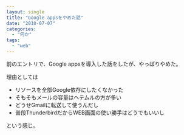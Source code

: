 ```yaml
---
layout: single
title: "Google appsをやめた話"
date: "2010-07-07"
categories: 
  - "何か"
tags: 
  - "web"
---
```


前のエントリで、Google appsを導入した話をしたが、やっぱりやめた。

理由としては

- リソースを全部Google依存にしたくなかった
- そもそもメールの容量はヘテムルの方が多い
- どうせGmailに転送して使うんだし
- 普段ThunderbirdだからWEB画面の使い勝手はどうでもいいし

という感じ。
